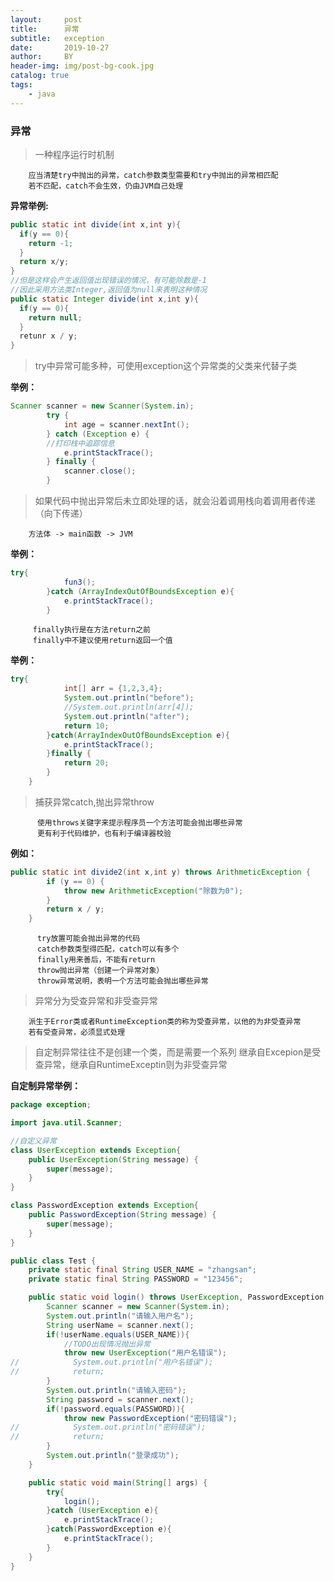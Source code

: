 ```yaml
---
layout:     post
title:      异常
subtitle:   exception
date:       2019-10-27
author:     BY
header-img: img/post-bg-cook.jpg
catalog: true
tags:
    - java
---
```


### 异常

> 一种程序运行时机制

        应当清楚try中抛出的异常，catch参数类型需要和try中抛出的异常相匹配
        若不匹配，catch不会生效，仍由JVM自己处理
	
**异常举例:**        

```java
public static int divide(int x,int y){
  if(y == 0){
    return -1;
  }
  return x/y;
}
//但是这样会产生返回值出现错误的情况，有可能除数是-1
//因此采用方法类Integer,返回值为null来表明这种情况
public static Integer divide(int x,int y){
  if(y == 0){
    return null;
  }
  retunr x / y;
}
```
        
> try中异常可能多种，可使用exception这个异常类的父类来代替子类

**举例：**
```java
Scanner scanner = new Scanner(System.in);
        try {
            int age = scanner.nextInt();
        } catch (Exception e) {
	    //打印栈中追踪信息
            e.printStackTrace();
        } finally {
            scanner.close();
        }
```

> 如果代码中抛出异常后未立即处理的话，就会沿着调用栈向着调用者传递（向下传递）
    
        方法体 -> main函数 -> JVM

**举例：**
```java
try{
            fun3();
        }catch (ArrayIndexOutOfBoundsException e){
            e.printStackTrace();
        }
```
         
         finally执行是在方法return之前
         finally中不建议使用return返回一个值
         
**举例：**         
```java
try{
            int[] arr = {1,2,3,4};
            System.out.println("before");
            //System.out.println(arr[4]);
            System.out.println("after");
            return 10;
        }catch(ArrayIndexOutOfBoundsException e){
            e.printStackTrace();
        }finally {
            return 20;
        }
    }
```
         
> 捕获异常catch,抛出异常throw

          使用throws关键字来提示程序员一个方法可能会抛出哪些异常
          更有利于代码维护，也有利于编译器校验
          
**例如：**
```java
public static int divide2(int x,int y) throws ArithmeticException {
        if (y == 0) {
            throw new ArithmeticException("除数为0");
        }
        return x / y;
    }
```

          try放置可能会抛出异常的代码
          catch参数类型得匹配，catch可以有多个
          finally用来善后，不能有return
          throw抛出异常（创建一个异常对象）
          throw异常说明，表明一个方法可能会抛出哪些异常

> 异常分为受查异常和非受查异常
	
        派生于Error类或者RuntimeException类的称为受查异常，以他的为非受查异常
        若有受查异常，必须显式处理

> 自定制异常往往不是创建一个类，而是需要一个系列
> 继承自Excepion是受查异常，继承自RuntimeExceptin则为非受查异常

**自定制异常举例：**
```java
package exception;

import java.util.Scanner;

//自定义异常
class UserException extends Exception{
    public UserException(String message) {
        super(message);
    }
}

class PasswordException extends Exception{
    public PasswordException(String message) {
        super(message);
    }
}

public class Test {
    private static final String USER_NAME = "zhangsan";
    private static final String PASSWORD = "123456";

    public static void login() throws UserException, PasswordException {
        Scanner scanner = new Scanner(System.in);
        System.out.println("请输入用户名");
        String userName = scanner.next();
        if(!userName.equals(USER_NAME)){
            //TODO出现情况抛出异常
            throw new UserException("用户名错误");
//            System.out.println("用户名错误");
//            return;
        }
        System.out.println("请输入密码");
        String password = scanner.next();
        if(!password.equals(PASSWORD)){
            throw new PasswordException("密码错误");
//            System.out.println("密码错误");
//            return;
        }
        System.out.println("登录成功");
    }

    public static void main(String[] args) {
        try{
            login();
        }catch (UserException e){
            e.printStackTrace();
        }catch(PasswordException e){
            e.printStackTrace();
        }
    }
}

```





















